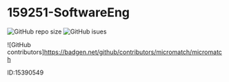 # 159251-SoftwareEng

![GitHub repo size](https://img.shields.io/github/repo-size/jjfleet/159251-Tutorial1)
![GitHub isues](https://img.shields.io/github/issues/jjfleet/159251-Tutorial1)

![GitHub contributors]https://badgen.net/github/contributors/micromatch/micromatch

ID:15390549
